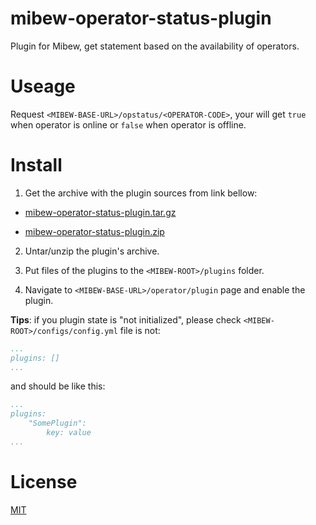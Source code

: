 # mibew-operator-status-plugin
Plugin for Mibew, get statement based on the availability of operators.

# Useage

Request `<MIBEW-BASE-URL>/opstatus/<OPERATOR-CODE>`, your will get `true` when operator
is online or `false` when operator is offline.

# Install

1. Get the archive with the plugin sources from link bellow:

 * [mibew-operator-status-plugin.tar.gz](archive/mibew-operator-status-plugin.tar.gz)

 * [mibew-operator-status-plugin.zip](archive/mibew-operator-status-plugin.zip)

2. Untar/unzip the plugin's archive.

3. Put files of the plugins to the `<MIBEW-ROOT>/plugins` folder.

4. Navigate to `<MIBEW-BASE-URL>/operator/plugin` page and enable the plugin.

**Tips**: if you plugin state is "not initialized", please check `<MIBEW-ROOT>/configs/config.yml` file is not:

```yml
...
plugins: []
...
```
and should be like this:

```yml
...
plugins:
    "SomePlugin":
        key: value
...
```

# License

[MIT](LICENSE)
